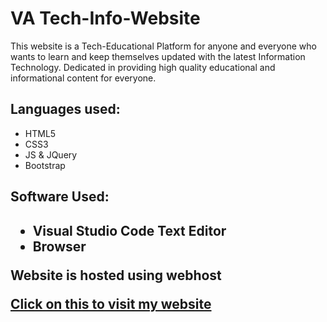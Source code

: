 # VA Tech-Info-Website
This website is a Tech-Educational Platform for anyone and everyone who wants to learn and keep themselves updated with the latest Information Technology.
Dedicated in providing high quality educational and informational content for everyone.

<h2>Languages used:</h2>
<ul>
  <li>HTML5</li>
  <li>CSS3</li>
  <li>JS & JQuery</li>
  <li>Bootstrap</li>
</ul>

<h2>Software Used:<h2>
<ul>
  <li>Visual Studio Code Text Editor</li>
  <li>Browser</li>
</ul>













Website is hosted using webhost

<a href="https://va-techinfo.000webhostapp.com/">Click on this to visit my website </a>
